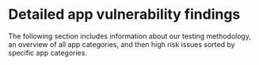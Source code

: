 # Detailed app vulnerability findings

The following section includes information about our testing methodology, an overview of all app categories, and then high risk issues sorted by specific app categories.
